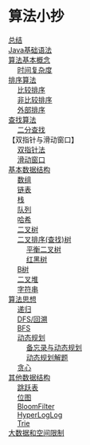 


# 算法小抄  
[总结](/docs/summary.md)  
[Java基础语法](/docs/function/a-basic/JavaBasics.md)  
[算法基本概念](/docs/function/a-basic/notion.md)  
&emsp; [时间复杂度](/docs/function/a-basic/TimeComplexity.md)  
[排序算法](/docs/function/a-sort/sort.md)  
&emsp; [比较排序](/docs/function/a-sort/compare.md)  
&emsp; [非比较排序](/docs/function/a-sort/noCompare.md)  
&emsp; [外部排序](/docs/function/a-sort/externalSort.md)  
[查找算法](/docs/function/b-search/search.md)  
&emsp; [二分查找](/docs/function/b-search/BinarySearch.md)  
【双指针与滑动窗口】  
&emsp; [双指针法](/docs/function/c-doublePointer/DoublePointer.md)  
&emsp; [滑动窗口](/docs/function/c-doublePointer/SlidingWindow.md)  
[基本数据结构](/docs/function/d-structure/structure.md)  
&emsp; [数组](/docs/function/d-structure/array.md)  
&emsp; [链表](/docs/function/d-structure/Linked.md)  
&emsp; [栈](/docs/function/d-structure/stack.md)  
&emsp; [队列](/docs/function/d-structure/queue.md)  
&emsp; [哈希](/docs/function/d-structure/hash.md)   
&emsp; [二叉树](/docs/function/d-structure/tree.md)  
&emsp; [二叉排序(查找)树](/docs/function/d-structure/binarySort.md)  
&emsp; &emsp; [平衡二叉树](/docs/function/d-structure/AVL.md)  
&emsp; &emsp; [红黑树](/docs/function/d-structure/redBlack.md)  
&emsp; [B树](/docs/function/d-structure/BTree.md)  
&emsp; [二叉堆](/docs/function/d-structure/binaryReactor.md)  
&emsp; [字符串](/docs/function/d-structure/String.md)  
[算法思想](/docs/function/AlgorithmicIdea.md)  
&emsp; [递归](/docs/function/e-recursion/recursion.md)  
&emsp; [DFS/回溯](/docs/function/e-recursion/recall.md)  
&emsp; [BFS](/docs/function/e-recursion/BFS.md)  
&emsp; [动态规划](/docs/function/e-recursion/dynamic.md)  
&emsp; &emsp; [备忘录与动态规划](/docs/function/e-recursion/MemorandumAndDynamic.md)  
&emsp; &emsp; [动态规划解题](/docs/function/e-recursion/DynamicSolve.md)  
&emsp; [贪心](/docs/function/Greedy.md)  
[其他数据结构](/docs/function/g-complexStructure/otherStructure.md)  
&emsp; [跳跃表](/docs/function/g-complexStructure/SkipList.md)  
&emsp; [位图](/docs/function/g-complexStructure/BitMap.md)  
&emsp; [BloomFilter](/docs/function/g-complexStructure/BloomFilter.md)  
&emsp; [HyperLogLog](/docs/function/g-complexStructure/HyperLogLog.md)  
&emsp; [Trie](/docs/function/g-complexStructure/Trie.md)  
[大数据和空间限制](/docs/function/g-complexStructure/bigdata.md)  